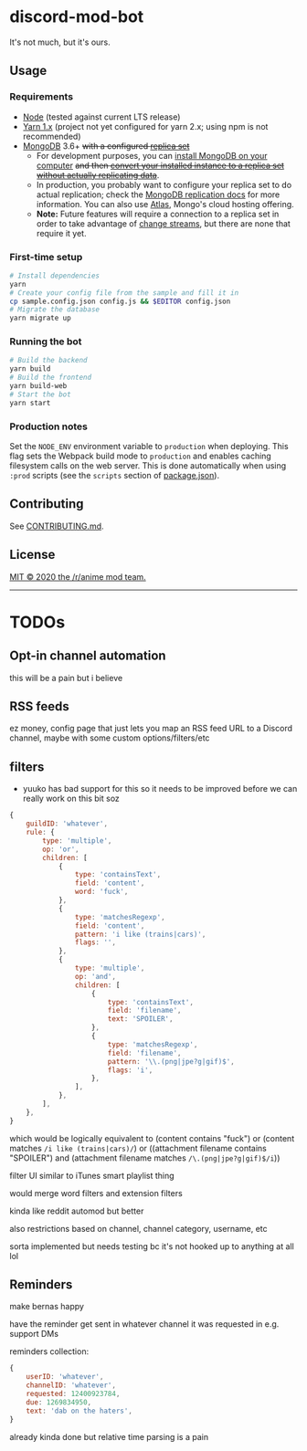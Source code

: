 # discord-mod-bot

It's not much, but it's ours.

## Usage

### Requirements

- [Node](https://nodejs.org/en/download/) (tested against current LTS release)
- [Yarn 1.x](https://classic.yarnpkg.com/en/docs/install) (project not yet configured for yarn 2.x; using npm is not recommended)
- [MongoDB](https://www.mongodb.com/) 3.6+ ~~with a configured [replica set](https://docs.mongodb.com/manual/administration/replica-set-deployment/)~~
  - For development purposes, you can [install MongoDB on your computer](https://docs.mongodb.com/manual/installation/) ~~and then [convert your installed instance to a replica set without actually replicating data](https://docs.mongodb.com/manual/tutorial/convert-standalone-to-replica-set/)~~.
  - In production, you probably want to configure your replica set to do actual replication; check the [MongoDB replication docs](https://docs.mongodb.com/manual/administration/replica-set-deployment/) for more information. You can also use [Atlas](https://www.mongodb.com/cloud/atlas), Mongo's cloud hosting offering.
  - **Note:** Future features will require a connection to a replica set in order to take advantage of [change streams](https://docs.mongodb.com/v3.6/changeStreams/), but there are none that require it yet.

### First-time setup

```bash
# Install dependencies
yarn
# Create your config file from the sample and fill it in
cp sample.config.json config.js && $EDITOR config.json
# Migrate the database
yarn migrate up
```

### Running the bot

```bash
# Build the backend
yarn build
# Build the frontend
yarn build-web
# Start the bot
yarn start
```

### Production notes

Set the `NODE_ENV` environment variable to `production` when deploying. This flag sets the Webpack build mode to `production` and enables caching filesystem calls on the web server. This is done automatically when using `:prod` scripts (see the `scripts` section of [package.json](/package.json)).

## Contributing

See [CONTRIBUTING.md](CONTRIBUTING.md).

## License

[MIT &copy; 2020 the /r/anime mod team.](LICENSE)

---

# TODOs

## Opt-in channel automation

this will be a pain but i believe

## RSS feeds

ez money, config page that just lets you map an RSS feed URL to a Discord channel, maybe with some custom options/filters/etc

## filters

- yuuko has bad support for this so it needs to be improved before we can really work on this bit soz

```js
{
    guildID: 'whatever',
    rule: {
        type: 'multiple',
        op: 'or',
        children: [
            {
                type: 'containsText',
                field: 'content',
                word: 'fuck',
            },
            {
                type: 'matchesRegexp',
                field: 'content',
                pattern: 'i like (trains|cars)',
                flags: '',
            },
            {
                type: 'multiple',
                op: 'and',
                children: [
                    {
                        type: 'containsText',
                        field: 'filename',
                        text: 'SPOILER',
                    },
                    {
                        type: 'matchesRegexp',
                        field: 'filename',
                        pattern: '\\.(png|jpe?g|gif)$',
                        flags: 'i',
                    },
                ],
            },
        ],
    },
}
```

which would be logically equivalent to (content contains "fuck") or (content matches `/i like (trains|cars)/`) or ((attachment filename contains "SPOILER") and (attachment filename matches `/\.(png|jpe?g|gif)$/i`))

filter UI similar to iTunes smart playlist thing

would merge word filters and extension filters

kinda like reddit automod but better

also restrictions based on channel, channel category, username, etc

sorta implemented but needs testing bc it's not hooked up to anything at all lol

## Reminders

make bernas happy

have the reminder get sent in whatever channel it was requested in e.g. support DMs

reminders collection: 

```js
{
    userID: 'whatever',
    channelID: 'whatever',
    requested: 12400923784,
    due: 1269834950,
    text: 'dab on the haters',
}
```

already kinda done but relative time parsing is a pain
